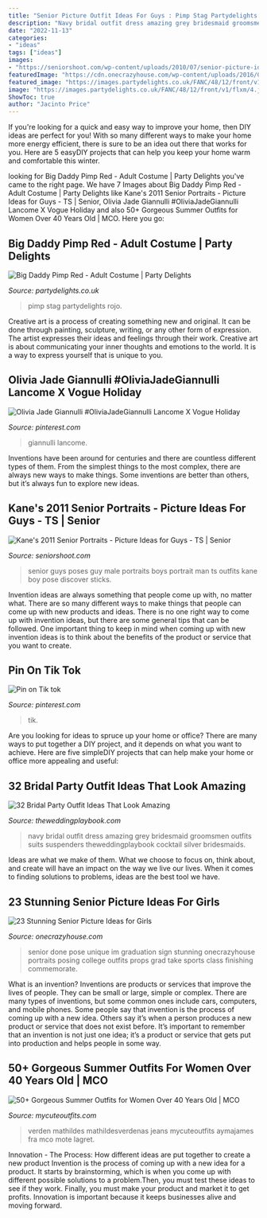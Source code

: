 ```yaml
---
title: "Senior Picture Outfit Ideas For Guys : Pimp Stag Partydelights Rojo"
description: "Navy bridal outfit dress amazing grey bridesmaid groomsmen outfits suits suspenders theweddingplaybook cocktail silver bridesmaids"
date: "2022-11-13"
categories:
- "ideas"
tags: ["ideas"]
images:
- "https://seniorshoot.com/wp-content/uploads/2010/07/senior-picture-ideas-guys-012-Side-12.jpg"
featuredImage: "https://cdn.onecrazyhouse.com/wp-content/uploads/2016/08/im-done-pose.jpg"
featured_image: "https://images.partydelights.co.uk/FANC/48/12/front/v1/flxm/4.jpg"
image: "https://images.partydelights.co.uk/FANC/48/12/front/v1/flxm/4.jpg"
ShowToc: true
author: "Jacinto Price"
---
```



If you're looking for a quick and easy way to improve your home, then DIY ideas are perfect for you! With so many different ways to make your home more energy efficient, there is sure to be an idea out there that works for you. Here are 5 easyDIY projects that can help you keep your home warm and comfortable this winter.

	

		
looking for Big Daddy Pimp Red - Adult Costume | Party Delights you've came to the right page. We have 7 Images about Big Daddy Pimp Red - Adult Costume | Party Delights like Kane&#039;s 2011 Senior Portraits - Picture Ideas for Guys - TS | Senior, Olivia Jade Giannulli #OliviaJadeGiannulli Lancome X Vogue Holiday and also 50+ Gorgeous Summer Outfits for Women Over 40 Years Old | MCO. Here you go:
		
    
## Big Daddy Pimp Red - Adult Costume | Party Delights

<img loading=lazy src="https://images.partydelights.co.uk/FANC/48/12/front/v1/flxm/4.jpg" onerror="this.onerror=null;this.src='https://tse1.mm.bing.net/th?id=OIP.3QFLjRaic-_V2rvIDWqq5wHaJ4&amp;pid=15.1';" alt="Big Daddy Pimp Red - Adult Costume | Party Delights">

_Source: partydelights.co.uk_

>pimp stag partydelights rojo. 

	

Creative art is a process of creating something new and original. It can be done through painting, sculpture, writing, or any other form of expression. The artist expresses their ideas and feelings through their work. Creative art is about communicating your inner thoughts and emotions to the world. It is a way to express yourself that is unique to you.

    
## Olivia Jade Giannulli #OliviaJadeGiannulli Lancome X Vogue Holiday

<img loading=lazy src="https://i.pinimg.com/736x/28/0c/69/280c69aa572a72f182e4becf654c3ddb.jpg" onerror="this.onerror=null;this.src='https://tse2.mm.bing.net/th?id=OIP.URW1gQnOmEw51APxzHHVQQHaLH&amp;pid=15.1';" alt="Olivia Jade Giannulli #OliviaJadeGiannulli Lancome X Vogue Holiday">

_Source: pinterest.com_

>giannulli lancome. 

	

Inventions have been around for centuries and there are countless different types of them. From the simplest things to the most complex, there are always new ways to make things. Some inventions are better than others, but it’s always fun to explore new ideas.

    
## Kane&#039;s 2011 Senior Portraits - Picture Ideas For Guys - TS | Senior

<img loading=lazy src="https://seniorshoot.com/wp-content/uploads/2010/07/senior-picture-ideas-guys-012-Side-12.jpg" onerror="this.onerror=null;this.src='https://tse2.mm.bing.net/th?id=OIP.QemY9gIaUqXlwlgw9JdzXgHaFp&amp;pid=15.1';" alt="Kane&#039;s 2011 Senior Portraits - Picture Ideas for Guys - TS | Senior">

_Source: seniorshoot.com_

>senior guys poses guy male portraits boys portrait man ts outfits kane boy pose discover sticks. 

	

Invention ideas are always something that people come up with, no matter what. There are so many different ways to make things that people can come up with new products and ideas. There is no one right way to come up with invention ideas, but there are some general tips that can be followed. One important thing to keep in mind when coming up with new invention ideas is to think about the benefits of the product or service that you want to create.

    
## Pin On Tik Tok

<img loading=lazy src="https://i.pinimg.com/736x/03/ba/53/03ba538c43ba96b5f132419933cdb656.jpg" onerror="this.onerror=null;this.src='https://tse3.mm.bing.net/th?id=OIP.vSS4NhI5UdSxMV9eRDSPVwHaNK&amp;pid=15.1';" alt="Pin on Tik tok">

_Source: pinterest.com_

>tik. 

	

Are you looking for ideas to spruce up your home or office? There are many ways to put together a DIY project, and it depends on what you want to achieve. Here are five simpleDIY projects that can help make your home or office more appealing and useful:

    
## 32 Bridal Party Outfit Ideas That Look Amazing

<img loading=lazy src="http://theweddingplaybook.com/wp-content/uploads/Jessica-Paul.jpg" onerror="this.onerror=null;this.src='https://tse1.mm.bing.net/th?id=OIP.FcdbbGCU6P6M-HVBpjr78QHaO7&amp;pid=15.1';" alt="32 Bridal Party Outfit Ideas That Look Amazing">

_Source: theweddingplaybook.com_

>navy bridal outfit dress amazing grey bridesmaid groomsmen outfits suits suspenders theweddingplaybook cocktail silver bridesmaids. 

	

Ideas are what we make of them. What we choose to focus on, think about, and create will have an impact on the way we live our lives. When it comes to finding solutions to problems, ideas are the best tool we have.

    
## 23 Stunning Senior Picture Ideas For Girls

<img loading=lazy src="https://cdn.onecrazyhouse.com/wp-content/uploads/2016/08/im-done-pose.jpg" onerror="this.onerror=null;this.src='https://tse1.mm.bing.net/th?id=OIP.UIW8cDsAzRzD-p6t3AnADQHaLH&amp;pid=15.1';" alt="23 Stunning Senior Picture Ideas for Girls">

_Source: onecrazyhouse.com_

>senior done pose unique im graduation sign stunning onecrazyhouse portraits posing college outfits props grad take sports class finishing commemorate. 

	

What is an invention?
Inventions are products or services that improve the lives of people. They can be small or large, simple or complex. There are many types of inventions, but some common ones include cars, computers, and mobile phones. Some people say that invention is the process of coming up with a new idea. Others say it’s when a person produces a new product or service that does not exist before. It’s important to remember that an invention is not just one idea; it’s a product or service that gets put into production and helps people in some way.

    
## 50+ Gorgeous Summer Outfits For Women Over 40 Years Old | MCO

<img loading=lazy src="https://mycuteoutfits.com/wp-content/uploads/2017/07/0b175894db6d8f9a55b527f16d935625.jpg" onerror="this.onerror=null;this.src='https://tse3.mm.bing.net/th?id=OIP.5Y61UuLhUkoK3o58-QicNAHaLH&amp;pid=15.1';" alt="50+ Gorgeous Summer Outfits for Women Over 40 Years Old | MCO">

_Source: mycuteoutfits.com_

>verden mathildes mathildesverdenas jeans mycuteoutfits aymajames fra mco mote lagret. 

	

Innovation - The Process: How different ideas are put together to create a new product
Invention is the process of coming up with a new idea for a product. It starts by brainstorming, which is when you come up with different possible solutions to a problem.Then, you must test these ideas to see if they work. Finally, you must make your product and market it to get profits. Innovation is important because it keeps businesses alive and moving forward.

